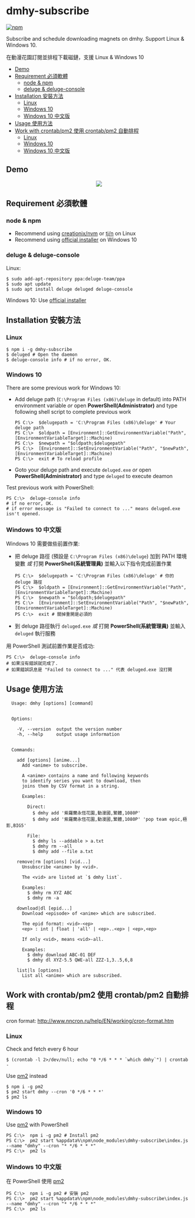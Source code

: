 # dmhy-subscribe

[![npm](https://img.shields.io/npm/v/dmhy-subscribe.svg)](https://www.npmjs.com/package/dmhy-subscribe)

Subscribe and schedule downloading magnets on dmhy. Support Linux & Windows 10.

在動漫花園訂閱並排程下載磁鏈，支援 Linux & Windows 10

* [Demo](#demo)
* [Requirement 必須軟體](#requirement-%E5%BF%85%E9%A0%88%E8%BB%9F%E9%AB%94)
  + [node & npm](#node--npm)
  + [deluge & deluge-console](#deluge--deluge-console)
* [Installation 安裝方法](#installation-%E5%AE%89%E8%A3%9D%E6%96%B9%E6%B3%95)
  + [Linux](#linux)
  + [Windows 10](#windows-10)
  + [Windows 10 中文版](#windows-10-%E4%B8%AD%E6%96%87%E7%89%88)
* [Usage 使用方法](#usage-%E4%BD%BF%E7%94%A8%E6%96%B9%E6%B3%95)
* [Work with crontab/pm2 使用 crontab/pm2 自動排程](#work-with-crontabpm2-%E4%BD%BF%E7%94%A8-crontabpm2-%E8%87%AA%E5%8B%95%E6%8E%92%E7%A8%8B)
  + [Linux](#linux-1)
  + [Windows 10](#windows-10-1)
  + [Windows 10 中文版](#windows-10-%E4%B8%AD%E6%96%87%E7%89%88-1)

## Demo

<p align="center">
  <img src="./preview.gif"/>
</p>

## Requirement 必須軟體

### node & npm
- Recommend using [creationix/nvm](https://github.com/creationix/nvm)
 or [tj/n](https://github.com/tj/n) on Linux
- Recommend using [official installer](https://nodejs.org/) on Windows 10

### deluge & deluge-console

Linux:
```
$ sudo add-apt-repository ppa:deluge-team/ppa
$ sudo apt update
$ sudo apt install deluge deluged deluge-console
```

Windows 10:
Use [official installer](http://dev.deluge-torrent.org/wiki/Download)

## Installation 安裝方法

### Linux
```
$ npm i -g dmhy-subscribe
$ deluged # Open the daemon
$ deluge-console info # if no error, OK.
```

### Windows 10

There are some previous work for Windows 10:

- Add deluge path (`C:\Program Files (x86)\deluge` in default) into PATH environment variable *or* open **PowerShell(Administrator)** and type following shell script to complete previous work
  ```shell
  PS C:\>  $delugepath = 'C:\Program Files (x86)\deluge' # Your deluge path
  PS C:\>  $oldpath = [Environment]::GetEnvironmentVariable("Path", [EnvironmentVariableTarget]::Machine)
  PS C:\>  $newpath = "$oldpath;$delugepath"
  PS C:\>  [Environment]::SetEnvironmentVariable("Path", "$newPath", [EnvironmentVariableTarget]::Machine)
  PS C:\>  exit # To reload profile
  ```
- Goto your deluge path and execute `deluged.exe` *or* open **PowerShell(Administrator)** and type `deluged` to execute deamon

Test previous work with PowerShell:
```
PS C:\>  deluge-console info
# if no error, OK.
# if error message is "Failed to connect to ..." means deluged.exe isn't opened.
```

### Windows 10 中文版

Windows 10 需要做些前置作業:

- 把 deluge 路徑 (預設是 `C:\Program Files (x86)\deluge`) 加到 PATH 環境變數 *或* 打開 **PowerShell(系統管理員)** 並輸入以下指令完成前置作業
  ```shell
  PS C:\>  $delugepath = 'C:\Program Files (x86)\deluge' # 你的 deluge 路徑
  PS C:\>  $oldpath = [Environment]::GetEnvironmentVariable("Path", [EnvironmentVariableTarget]::Machine)
  PS C:\>  $newpath = "$oldpath;$delugepath"
  PS C:\>  [Environment]::SetEnvironmentVariable("Path", "$newPath", [EnvironmentVariableTarget]::Machine)
  PS C:\>  exit # 關掉重開是必須的
  ```
- 到 deluge 路徑執行 `deluged.exe` *或*  打開 **PowerShell(系統管理員)** 並輸入 `deluged` 執行服務

用 PowerShell 測試前置作業是否成功:
```
PS C:\>  deluge-console info
# 如果沒有錯誤就完成了.
# 如果錯誤訊息是 "Failed to connect to ..." 代表 deluged.exe 沒打開
```

## Usage 使用方法

```
  Usage: dmhy [options] [command]


  Options:

    -V, --version  output the version number
    -h, --help     output usage information


  Commands:

    add [options] [anime...]
      Add <anime> to subscribe.

      A <anime> contains a name and following keywords
      to identify series you want to download, then
      joins them by CSV format in a string.

      Examples:

        Direct:
          $ dmhy add '紫羅蘭永恆花園,動漫國,繁體,1080P'
          $ dmhy add '紫羅蘭永恆花園,動漫國,繁體,1080P' 'pop team epic,極影,BIG5'

        File:
          $ dmhy ls --addable > a.txt
          $ dmhy rm --all
          $ dmhy add --file a.txt

    remove|rm [options] [vid...]
      Unsubscribe <anime> by <vid>.

      The <vid> are listed at `$ dmhy list`.

      Examples:
        $ dmhy rm XYZ ABC
        $ dmhy rm -a

    download|dl [epid...]
      Download <episode> of <anime> which are subscribed.

      The epid format: <vid>-<ep>
      <ep> : int | float | 'all' | <ep>..<ep> | <ep>,<ep>

      If only <vid>, means <vid>-all.

      Examples:
        $ dmhy download ABC-01 DEF
        $ dmhy dl XYZ-5.5 QWE-all ZZZ-1,3..5,6,8

    list|ls [options]
      List all <anime> which are subscribed.
```

## Work with crontab/pm2 使用 crontab/pm2 自動排程

cron format: http://www.nncron.ru/help/EN/working/cron-format.htm

### Linux

Check and fetch every 6 hour
```
$ (crontab -l 2>/dev/null; echo "0 */6 * * * `which dmhy`") | crontab -
```

Use [pm2](http://pm2.keymetrics.io/) instead
```
$ npm i -g pm2
$ pm2 start dmhy --cron '0 */6 * * *'
$ pm2 ls
```

### Windows 10

Use [pm2](http://pm2.keymetrics.io/) with PowerShell
```
PS C:\>  npm i -g pm2 # Install pm2
PS C:\>  pm2 start %appdata%\npm\node_modules\dmhy-subscribe\index.js --name "dmhy" --cron "* */6 * * *"
PS C:\>  pm2 ls
```

### Windows 10 中文版

在 PowerShell 使用 [pm2](http://pm2.keymetrics.io/)
```
PS C:\>  npm i -g pm2 # 安裝 pm2
PS C:\>  pm2 start %appdata%\npm\node_modules\dmhy-subscribe\index.js --name "dmhy" --cron "* */6 * * *"
PS C:\>  pm2 ls
```
